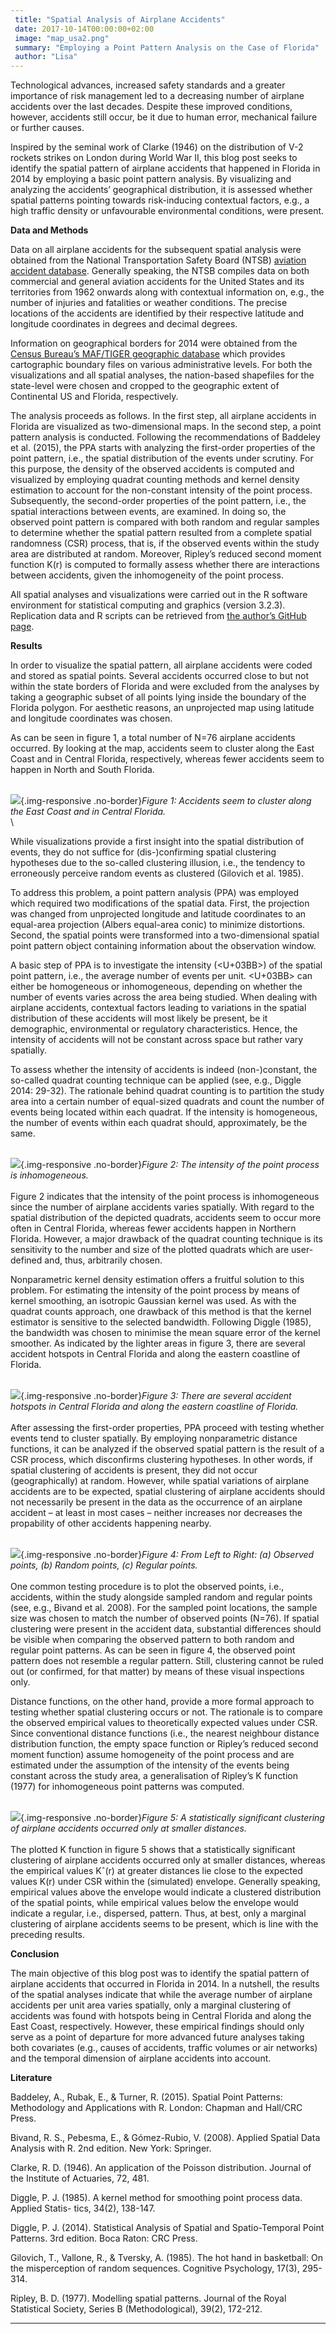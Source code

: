 ```yaml
---
 title: "Spatial Analysis of Airplane Accidents"
 date: 2017-10-14T00:00:00+02:00
 image: "map_usa2.png"
 summary: "Employing a Point Pattern Analysis on the Case of Florida"
 author: "Lisa"
---
```



Technological advances, increased safety standards and a greater
importance of risk management led to a decreasing number of airplane
accidents over the last decades. Despite these improved conditions,
however, accidents still occur, be it due to human error, mechanical
failure or further causes.

Inspired by the seminal work of Clarke (1946) on the distribution of V-2
rockets strikes on London during World War II, this blog post seeks to
identify the spatial pattern of airplane accidents that happened in
Florida in 2014 by employing a basic point pattern analysis. By
visualizing and analyzing the accidents’ geographical distribution, it
is assessed whether spatial patterns pointing towards risk-inducing
contextual factors, e.g., a high traffic density or unfavourable
environmental conditions, were present.

**Data and Methods**

Data on all airplane accidents for the subsequent spatial analysis were
obtained from the National Transportation Safety Board (NTSB) [aviation
accident
database](https://www.ntsb.gov/_layouts/ntsb.aviation/index.aspx).
Generally speaking, the NTSB compiles data on both commercial and
general aviation accidents for the United States and its territories
from 1962 onwards along with contextual information on, e.g., the number
of injuries and fatalities or weather conditions. The precise locations
of the accidents are identified by their respective latitude and
longitude coordinates in degrees and decimal degrees.

Information on geographical borders for 2014 were obtained from the
[Census Bureau’s MAF/TIGER geographic
database](https://www.census.gov/geo/reference/gtc/gtc_maftiger.html)
which provides cartographic boundary files on various administrative
levels. For both the visualizations and all spatial analyses, the
nation-based shapefiles for the state-level were chosen and cropped to
the geographic extent of Continental US and Florida, respectively.

The analysis proceeds as follows. In the first step, all airplane
accidents in Florida are visualized as two-dimensional maps. In the
second step, a point pattern analysis is conducted. Following the
recommendations of Baddeley et al. (2015), the PPA starts with analyzing
the first-order properties of the point pattern, i.e., the spatial
distribution of the events under scrutiny. For this purpose, the density
of the observed accidents is computed and visualized by employing
quadrat counting methods and kernel density estimation to account for
the non-constant intensity of the point process. Subsequently, the
second-order properties of the point pattern, i.e., the spatial
interactions between events, are examined. In doing so, the observed
point pattern is compared with both random and regular samples to
determine whether the spatial pattern resulted from a complete spatial
randomness (CSR) process, that is, if the observed events within the
study area are distributed at random. Moreover, Ripley’s reduced second
moment function K(r) is computed to formally assess whether there are
interactions between accidents, given the inhomogeneity of the point
process.

All spatial analyses and visualizations were carried out in the R
software environment for statistical computing and graphics (version
3.2.3). Replication data and R scripts can be retrieved from [the
author’s GitHub
page](https://github.com/lhehnke/aircrash-analysis-data).

**Results**

In order to visualize the spatial pattern, all airplane accidents were
coded and stored as spatial points. Several accidents occurred close to
but not within the state borders of Florida and were excluded from the
analyses by taking a geographic subset of all points lying inside the
boundary of the Florida polygon. For aesthetic reasons, an unprojected
map using latitude and longitude coordinates was chosen.

As can be seen in figure 1, a total number of N=76 airplane accidents
occurred. By looking at the map, accidents seem to cluster along the
East Coast and in Central Florida, respectively, whereas fewer accidents
seem to happen in North and South Florida.

\
![](airplanes1.jpg){.img-responsive
.no-border}*Figure 1: Accidents seem to cluster along the East Coast and
in Central Florida.*\
\

While visualizations provide a first insight into the spatial
distribution of events, they do not suffice for (dis-)confirming spatial
clustering hypotheses due to the so-called clustering illusion, i.e.,
the tendency to erroneously perceive random events as clustered
(Gilovich et al. 1985).

To address this problem, a point pattern analysis (PPA) was employed
which required two modifications of the spatial data. First, the
projection was changed from unprojected longitude and latitude
coordinates to an equal-area projection (Albers equal-area conic) to
minimize distortions. Second, the spatial points were transformed into a
two-dimensional spatial point pattern object containing information
about the observation window.

A basic step of PPA is to investigate the intensity (<U+03BB>) of the spatial
point pattern, i.e., the average number of events per unit. <U+03BB> can either
be homogeneous or inhomogeneous, depending on whether the number of
events varies across the area being studied. When dealing with airplane
accidents, contextual factors leading to variations in the spatial
distribution of these accidents will most likely be present, be it
demographic, environmental or regulatory characteristics. Hence, the
intensity of accidents will not be constant across space but rather vary
spatially.

To assess whether the intensity of accidents is indeed (non-)constant,
the so-called quadrat counting technique can be applied (see, e.g.,
Diggle 2014: 29-32). The rationale behind quadrat counting is to
partition the study area into a certain number of equal-sized quadrats
and count the number of events being located within each quadrat. If the
intensity is homogeneous, the number of events within each quadrat
should, approximately, be the same.

\
![](airplanes2.jpg){.img-responsive
.no-border}*Figure 2: The intensity of the point process is
inhomogeneous.*\
\
Figure 2 indicates that the intensity of the point process is
inhomogeneous since the number of airplane accidents varies spatially.
With regard to the spatial distribution of the depicted quadrats,
accidents seem to occur more often in Central Florida, whereas fewer
accidents happen in Northern Florida. However, a major drawback of the
quadrat counting technique is its sensitivity to the number and size of
the plotted quadrats which are user-defined and, thus, arbitrarily
chosen.

Nonparametric kernel density estimation offers a fruitful solution to
this problem. For estimating the intensity of the point process by means
of kernel smoothing, an isotropic Gaussian kernel was used. As with the
quadrat counts approach, one drawback of this method is that the kernel
estimator is sensitive to the selected bandwidth. Following Diggle
(1985), the bandwidth was chosen to minimise the mean square error of
the kernel smoother. As indicated by the lighter areas in figure 3,
there are several accident hotspots in Central Florida and along the
eastern coastline of Florida.

\
![](airplanes3.jpg){.img-responsive
.no-border}*Figure 3: There are several accident hotspots in Central
Florida and along the eastern coastline of Florida.*\
\
After assessing the first-order properties, PPA proceed with testing
whether events tend to cluster spatially. By employing nonparametric
distance functions, it can be analyzed if the observed spatial pattern
is the result of a CSR process, which disconfirms clustering hypotheses.
In other words, if spatial clustering of accidents is present, they did
not occur (geographically) at random. However, while spatial variations
of airplane accidents are to be expected, spatial clustering of airplane
accidents should not necessarily be present in the data as the
occurrence of an airplane accident – at least in most cases – neither
increases nor decreases the propability of other accidents happening
nearby.

\
![](airplanes4.jpg){.img-responsive
.no-border}*Figure 4: From Left to Right: (a) Observed points, (b)
Random points, (c) Regular points.*\
\
One common testing procedure is to plot the observed points, i.e.,
accidents, within the study alongside sampled random and regular points
(see, e.g., Bivand et al. 2008). For the sampled point locations, the
sample size was chosen to match the number of observed points (N=76). If
spatial clustering were present in the accident data, substantial
differences should be visible when comparing the observed pattern to
both random and regular point patterns. As can be seen in figure 4, the
observed point pattern does not resemble a regular pattern. Still,
clustering cannot be ruled out (or confirmed, for that matter) by means
of these visual inspections only.

Distance functions, on the other hand, provide a more formal approach to
testing whether spatial clustering occurs or not. The rationale is to
compare the observed empirical values to theoretically expected values
under CSR. Since conventional distance functions (i.e., the nearest
neighbour distance distribution function, the empty space function or
Ripley’s reduced second moment function) assume homogeneity of the point
process and are estimated under the assumption of the intensity of the
events being constant across the study area, a generalisation of
Ripley’s K function (1977) for inhomogeneous point patterns was
computed.

\
![](airplanes5.jpg){.img-responsive
.no-border}*Figure 5: A statistically significant clustering of airplane
accidents occurred only at smaller distances.*\
\
The plotted K function in figure 5 shows that a statistically
significant clustering of airplane accidents occurred only at smaller
distances, whereas the empirical values Kˆ(r) at greater distances lie
close to the expected values K(r) under CSR within the (simulated)
envelope. Generally speaking, empirical values above the envelope would
indicate a clustered distribution of the spatial points, while empirical
values below the envelope would indicate a regular, i.e., dispersed,
pattern. Thus, at best, only a marginal clustering of airplane accidents
seems to be present, which is line with the preceding results.

**Conclusion**

The main objective of this blog post was to identify the spatial pattern
of airplane accidents that occurred in Florida in 2014. In a nutshell,
the results of the spatial analyses indicate that while the average
number of airplane accidents per unit area varies spatially, only a
marginal clustering of accidents was found with hotspots being in
Central Florida and along the East Coast, respectively. However, these
empirical findings should only serve as a point of departure for more
advanced future analyses taking both covariates (e.g., causes of
accidents, traffic volumes or air networks) and the temporal dimension
of airplane accidents into account.

**Literature**

Baddeley, A., Rubak, E., & Turner, R. (2015). Spatial Point Patterns:
Methodology and Applications with R. London: Chapman and Hall/CRC Press.

Bivand, R. S., Pebesma, E., & Gómez-Rubio, V. (2008). Applied Spatial
Data Analysis with R. 2nd edition. New York: Springer.

Clarke, R. D. (1946). An application of the Poisson distribution.
Journal of the Institute of Actuaries, 72, 481.

Diggle, P. J. (1985). A kernel method for smoothing point process data.
Applied Statis- tics, 34(2), 138-147.

Diggle, P. J. (2014). Statistical Analysis of Spatial and
Spatio-Temporal Point Patterns. 3rd edition. Boca Raton: CRC Press.

Gilovich, T., Vallone, R., & Tversky, A. (1985). The hot hand in
basketball: On the misperception of random sequences. Cognitive
Psychology, 17(3), 295-314.

Ripley, B. D. (1977). Modelling spatial patterns. Journal of the Royal
Statistical Society, Series B (Methodological), 39(2), 172-212.

------------------------------------------------------------------------


